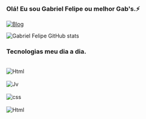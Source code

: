 ### Olá! Eu sou Gabriel Felipe ou melhor Gab's.⚡

[![Blog](https://img.shields.io/badge/LinkedIn-0077B5?style=for-the-badge&logo=linkedin&logoColor=white)](https://www.linkedin.com/posts/gabriel-felipe-15a7a7239_versionamento-de-c%C3%B3digo-com-git-e-github-activity-7191425322171412480-8SiO?utm_source=share&utm_medium=member_ios)



![Gabriel Felipe GitHub stats](https://github-readme-stats.vercel.app/api?username=gabkof33&show_icons=true&theme=radical)

### Tecnologias meu dia a dia.

<div style="display:inline_block"><br/>
<img align="center" alt="Html" src="https://img.shields.io/badge/HTML5-E34F26?style=for-the-badge&logo=html5&logoColor=white"/>

</div>

<div style="display:inline_block"><br/>
<img align="center" alt="Jv" src="https://img.shields.io/badge/Java-ED8B00?style=for-the-badge&logo=openjdk&logoColor=white"/>

</div>

<div style="display:inline_block"><br/>
<img align="center" alt="css" src="https://img.shields.io/badge/CSS3-1572B6?style=for-the-badge&logo=css3&logoColor=white"/>

</div>

<div style="display:inline_block"><br/>
<img align="center" alt="Html" src="https://img.shields.io/badge/JavaScript-F7DF1E?style=for-the-badge&logo=javascript&logoColor=black"/>

</div>


